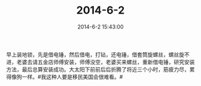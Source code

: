 ﻿---
title: 2014-6-2
date: 2014-6-2 15:43:00
tags:
categories: 爸爸
---
早上装地锁，先是借电锤，然后借电，打钻，还电锤，借套筒旋螺丝，螺丝旋不进，老婆去请五金店师傅安装，师傅没空，老婆买来螺丝，重新借电锤，研究安装方法，最后总算安装成功。大太阳下前前后后折腾了将近三个小时，筋疲力尽，累得像狗一样。#我这种人要是移民美国会很难看。# ​​​​ 